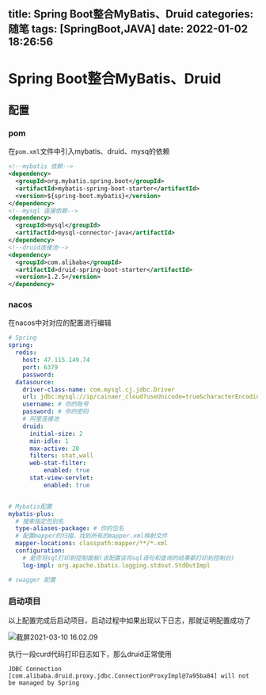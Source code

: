 title: Spring Boot整合MyBatis、Druid
categories: 随笔
tags: [SpringBoot,JAVA]
date: 2022-01-02 18:26:56
---
# Spring Boot整合MyBatis、Druid

## 配置

### pom

在`pom.xml`文件中引入mybatis、druid、mysq的依赖

```xml
<!--mybatis 依赖-->
<dependency>
  <groupId>org.mybatis.spring.boot</groupId>
  <artifactId>mybatis-spring-boot-starter</artifactId>
  <version>${spring-boot.mybatis}</version>
</dependency>
<!--mysql 连接依赖-->
<dependency>
  <groupId>mysql</groupId>
  <artifactId>mysql-connector-java</artifactId>
</dependency>
<!--druid连接池-->
<dependency>
  <groupId>com.alibaba</groupId>
  <artifactId>druid-spring-boot-starter</artifactId>
  <version>1.2.5</version>
</dependency>
```



### nacos

在nacos中对对应的配置进行编辑

```yaml
# Spring
spring: 
  redis:
    host: 47.115.149.74
    port: 6379
    password: 
  datasource:
    driver-class-name: com.mysql.cj.jdbc.Driver
    url: jdbc:mysql://ip/cainaer_cloud?useUnicode=true&characterEncoding=utf8&zeroDateTimeBehavior=convertToNull&useSSL=true&serverTimezone=GMT%2B8
    username: # 你的账号
    password: # 你的密码
    # 阿里连接池
    druid:
      initial-size: 2
      min-idle: 1
      max-active: 20
      filters: stat,wall
      web-stat-filter:
          enabled: true
      stat-view-servlet:
          enabled: true


# Mybatis配置
mybatis-plus:
  # 搜索指定包别名
  type-aliases-package: # 你的包名
  # 配置mapper的扫描，找到所有的mapper.xml映射文件
  mapper-locations: classpath:mapper/**/*.xml
  configuration:
    # 是否将sql打印到控制面板(该配置会将sql语句和查询的结果都打印到控制台)
    log-impl: org.apache.ibatis.logging.stdout.StdOutImpl

# swagger 配置
```

### 启动项目

以上配置完成后启动项目，启动过程中如果出现以下日志，那就证明配置成功了

![截屏2021-03-10 16.02.09](http://qiniu-note-image.ctong.top/note/images/202112271055844.png)

执行一段curd代码打印日志如下，那么druid正常使用

```log
JDBC Connection [com.alibaba.druid.proxy.jdbc.ConnectionProxyImpl@7a95ba84] will not be managed by Spring
```